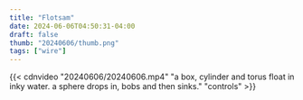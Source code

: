 ```yaml
---
title: "Flotsam"
date: 2024-06-06T04:50:31-04:00
draft: false
thumb: "20240606/thumb.png"
tags: ["wire"]
---
```


{{< cdnvideo "20240606/20240606.mp4" "a box, cylinder and torus float in inky water. a sphere drops in, bobs and then sinks." "controls" >}}
